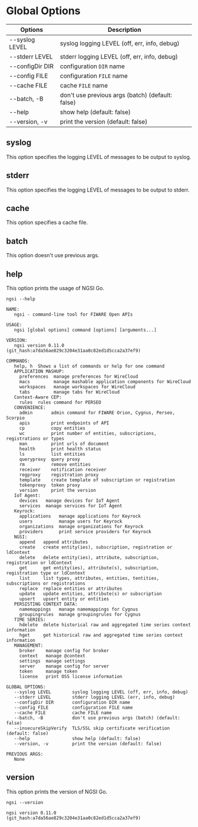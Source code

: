 # Global Options

| Options         | Description                                      |
| --------------- | ------------------------------------------------ |
| --syslog LEVEL  | syslog logging LEVEL (off, err, info, debug)     |
| --stderr LEVEL  | stderr logging LEVEL (off, err, info, debug)     |
| --configDir DIR | configuration `DIR` name                         |
| --config FILE   | configuration `FILE` name                        |
| --cache FILE    | cache `FILE` name                                |
| --batch, -B     | don't use previous args (batch) (default: false) |
| --help          | show help (default: false)                       |
| --version, -v   | print the version (default: false)               |

## syslog

This option specifies the logging LEVEL of messages to be output to syslog.

## stderr

This option specifies the logging LEVEL of messages to be output to stderr.

## cache

This option specifies a cache file.

## batch

This option doesn't use previous args.

## help

This option prints the usage of NGSI Go.

```console
ngsi --help
```

```text
NAME:
   ngsi - command-line tool for FIWARE Open APIs

USAGE:
   ngsi [global options] command [options] [arguments...]

VERSION:
   ngsi version 0.11.0 (git_hash:a7da56ae829c3204e31aa0c82ed1d5cca2a37ef9)

COMMANDS:
   help, h  Shows a list of commands or help for one command
   APPLICATION MASHUP:
     preferences  manage preferences for WireCloud
     macs         manage mashable application components for WireCloud
     workspaces   manage workspaces for WireCloud
     tabs         manage tabs for WireCloud
   Context-Aware CEP:
     rules  rules command for PERSEO
   CONVENIENCE:
     admin       admin command for FIWARE Orion, Cygnus, Perseo, Scorpio
     apis        print endpoints of API
     cp          copy entities
     wc          print number of entities, subscriptions, registrations or types
     man         print urls of document
     health      print health status
     ls          list entities
     queryproxy  query proxy
     rm          remove entities
     receiver    notification receiver
     regproxy    registration proxy
     template    create template of subscription or registration
     tokenproxy  token proxy
     version     print the version
   IoT Agent:
     devices   manage devices for IoT Agent
     services  manage services for IoT Agent
   Keyrock:
     applications   manage applications for Keyrock
     users          manage users for Keyrock
     organizations  manage organizations for Keyrock
     providers      print service providers for Keyrock
   NGSI:
     append   append attributes
     create   create entity(ies), subscription, registration or ldContext
     delete   delete entity(ies), attribute, subscription, registration or ldContext
     get      get entity(ies), attribute(s), subscription, registration type or ldContext
     list     list types, attributes, entities, tentities, subscriptions or registrations
     replace  replace entities or attributes
     update   update entities, attribute(s) or subscription
     upsert   upsert entity or entities
   PERSISTING CONTEXT DATA:
     namemappings   manage namemappings for Cygnus
     groupingrules  manage groupingrules for Cygnus
   TIME SERIES:
     hdelete  delete historical raw and aggregated time series context information
     hget     get historical raw and aggregated time series context information
   MANAGEMENT:
     broker    manage config for broker
     context   manage @context
     settings  manage settings
     server    manage config for server
     token     manage token
     license   print OSS license information

GLOBAL OPTIONS:
   --syslog LEVEL        syslog logging LEVEL (off, err, info, debug)
   --stderr LEVEL        stderr logging LEVEL (err, info, debug)
   --configDir DIR       configuration DIR name
   --config FILE         configuration FILE name
   --cache FILE          cache FILE name
   --batch, -B           don't use previous args (batch) (default: false)
   --insecureSkipVerify  TLS/SSL skip certificate verification (default: false)
   --help                show help (default: false)
   --version, -v         print the version (default: false)

PREVIOUS ARGS:
   None
```

## version

This option prints the version of NGSI Go.

```console
ngsi --version
```

```text
ngsi version 0.11.0 (git_hash:a7da56ae829c3204e31aa0c82ed1d5cca2a37ef9)
```
